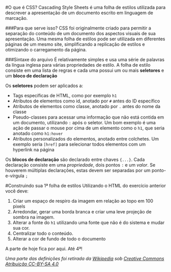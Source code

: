 #O que é CSS?
Cascading Style Sheets é uma folha de estilos utilizada para descrever a apresentação de um documento escrito em linguagem de marcação. 

###Para que serve isso?
CSS foi originalmente criado para permitir a separação do conteúdo de um documento dos aspectos visuais de sua apresentação. Uma mesma folha de estilos pode ser utilizada em diferentes páginas de um mesmo site, simplificando a replicação de estilos e otimizando o carregamento da página.

###Sintaxe do arquivo
É relativamente simples e usa uma série de palavras da língua inglesa para várias propriedades de estilo. A folha de estilo consiste em uma lista de regras e cada uma possui um ou mais __seletores__ e um __bloco de declaração__  
  
Os __seletores__ podem ser aplicados a:

* Tags específicas de HTML, como por exemplo `h1`
* Atributos de elementos como id, anotado por `#` antes do ID específico
* Atributos de elementos como classe, anotado por `.` antes do nome da classe
* Pseudo-classes para acessar uma informação que não está contida em um documento, utilizando `:` após o seletor. Um bom exemplo é uma ação de passar o mouse por cima de um elemento como o `h1`, que seria anotado como `h1:hover`
* Atributos personalizados do elementos, anotado entre colchetes. Um exemplo seria `[href]` para selecionar todos elementos com um hyperlink na página

Os __blocos de declaração__ são declarado entre chaves `{...}`. Cada declaração consiste em uma _propriedade_, dois pontos `:` e um _valor_. Se houverem múltiplas declarações, estas devem ser separadas por um ponto-e-vírgula `;`

#Construindo sua 1ª folha de estilos
Utilizando o HTML do exercício anterior você deve:

1. Criar um espaço de respiro da imagem em relação ao topo em 100 pixels
2. Arredondar, gerar uma borda branca e criar uma leve projeção de sombra na imagem.
3. Alterar a fonte do `h1` utilizando uma fonte que não é do sistema e mudar sua cor.
4. Centralizar todo o conteúdo.
5. Alterar a cor de fundo de todo o documento

A parte de hoje fica por aqui. Até 4ª!

_Uma parte das definições foi retirada da [Wikipedia](https://en.wikipedia.org/wiki/CSS) sob [Creative Commons Atribuição CC-BY-SA 4.0](http://creativecommons.org/licenses/by-sa/4.0/legalcode)_
